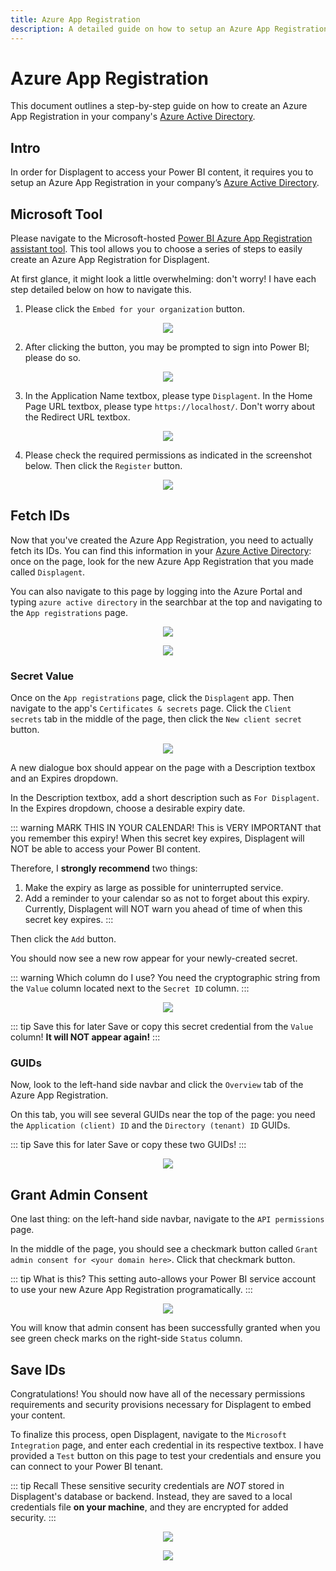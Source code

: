 ```yaml
---
title: Azure App Registration
description: A detailed guide on how to setup an Azure App Registration for Displagent and save the credentials into the app.
---
```


# Azure App Registration

This document outlines a step-by-step guide on how to create an Azure App Registration in your company's [Azure Active Directory](https://portal.azure.com/#view/Microsoft_AAD_IAM/ActiveDirectoryMenuBlade/~/RegisteredApps).

## Intro

In order for Displagent to access your Power BI content, it requires you to setup an Azure App Registration in your company’s [Azure Active Directory](https://portal.azure.com/#view/Microsoft_AAD_IAM/ActiveDirectoryMenuBlade/~/RegisteredApps).

## Microsoft Tool

Please navigate to the Microsoft-hosted [Power BI Azure App Registration assistant tool](https://app.powerbi.com/embedsetup). This tool allows you to choose a series of steps to easily create an Azure App Registration for Displagent.

At first glance, it might look a little overwhelming: don't worry! I have each step detailed below on how to navigate this.

1. Please click the `Embed for your organization` button.

<p align="center">
    <img src="./embed-for-your-organization-button.png" />
</p>

2. After clicking the button, you may be prompted to sign into Power BI; please do so.

<p align="center">
    <img src="./embed-tool-signin-prompt.png" />
</p>

3. In the Application Name textbox, please type `Displagent`. In the Home Page URL textbox, please type `https://localhost/`. Don't worry about the Redirect URL textbox.

<p align="center">
    <img src="./app-textbox-values.png" />
</p>

4. Please check the required permissions as indicated in the screenshot below. Then click the `Register` button.

<p align="center">
    <img src="./embed-tool-permissions.png" />
</p>

## Fetch IDs

Now that you've created the Azure App Registration, you need to actually fetch its IDs. You can find this information in your [Azure Active Directory](https://portal.azure.com/#view/Microsoft_AAD_IAM/ActiveDirectoryMenuBlade/~/RegisteredApps): once on the page, look for the new Azure App Registration that you made called `Displagent`.

You can also navigate to this page by logging into the Azure Portal and typing `azure active directory` in the searchbar at the top and navigating to the `App registrations` page.

<p align="center">
    <img src="./azure-portal-azure-active-directory-nav.png" />
</p>
<p align="center">
    <img src="./azure-portal-app-registrations-nav.png" />
</p>

### Secret Value

Once on the `App registrations` page, click the `Displagent` app. Then navigate to the app's `Certificates & secrets` page. Click the `Client secrets` tab in the middle of the page, then click the `New client secret` button.

<p align="center">
    <img src="./azure-portal-app-secrets-page-nav.png" />
</p>

A new dialogue box should appear on the page with a Description textbox and an Expires dropdown.

In the Description textbox, add a short description such as `For Displagent`. In the Expires dropdown, choose a desirable expiry date.

::: warning MARK THIS IN YOUR CALENDAR!
This is VERY IMPORTANT that you remember this expiry! When this secret key expires, Displagent will NOT be able to access your Power BI content.

Therefore, I **strongly recommend** two things:
1. Make the expiry as large as possible for uninterrupted service.
2. Add a reminder to your calendar so as not to forget about this expiry. Currently, Displagent will NOT warn you ahead of time of when this secret key expires.
:::

Then click the `Add` button.

You should now see a new row appear for your newly-created secret.

::: warning Which column do I use?
You need the cryptographic string from the `Value` column located next to the `Secret ID` column.
:::

<p align="center">
    <img src="./azure-app-registration-secret-value-column.png" />
</p>

::: tip Save this for later
Save or copy this secret credential from the `Value` column! **It will NOT appear again!**
:::

### GUIDs

Now, look to the left-hand side navbar and click the `Overview` tab of the Azure App Registration.

On this tab, you will see several GUIDs near the top of the page: you need the `Application (client) ID` and the `Directory (tenant) ID` GUIDs.

::: tip Save this for later
Save or copy these two GUIDs!
:::

<p align="center">
    <img src="./azure-app-registration-guids.png" />
</p>

## Grant Admin Consent

One last thing: on the left-hand side navbar, navigate to the `API permissions` page.

In the middle of the page, you should see a checkmark button called `Grant admin consent for <your domain here>`. Click that checkmark button.

::: tip What is this?
This setting auto-allows your Power BI service account to use your new Azure App Registration programatically.
:::

<p align="center">
    <img src="./azure-app-registration-grant-admin-consent.png" />
</p>

You will know that admin consent has been successfully granted when you see green check marks on the right-side `Status` column.

## Save IDs

Congratulations! You should now have all of the necessary permissions requirements and security provisions necessary for Displagent to embed your content.

To finalize this process, open Displagent, navigate to the `Microsoft Integration` page, and enter each credential in its respective textbox. I have provided a `Test` button on this page to test your credentials and ensure you can connect to your Power BI tenant.

::: tip Recall
These sensitive security credentials are *NOT* stored in Displagent's database or backend. Instead, they are saved to a local credentials file **on your machine**, and they are encrypted for added security.
:::

<p align="center">
    <img src="./encrypted-settings-page-nav.png" />
</p>

<p align="center">
    <img src="./encrypted-settings-page-textboxes.png" />
</p>